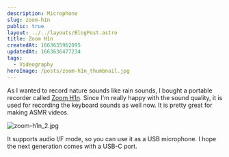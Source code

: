```yaml
---
description: Microphone
slug: zoom-h1n
public: true
layout: ../../layouts/BlogPost.astro
title: Zoom H1n
createdAt: 1663635962095
updatedAt: 1663636477234
tags:
  - Videography
heroImage: /posts/zoom-h1n_thumbnail.jpg
---
```


As I wanted to record nature sounds like rain sounds, I bought a portable recorder called [Zoom H1n](https://amzn.to/3eF2NP9). Since I'm really happy with the sound quality, it is used for recording the keyboard sounds as well now. It is pretty great for making ASMR videos.

![zoom-h1n_2.jpg](/posts/zoom-h1n_zoom-h1-n-2-jpg.jpg)

It supports audio I/F mode, so you can use it as a USB microphone. I hope the next generation comes with a USB-C port.

